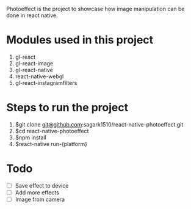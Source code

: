 Photoeffect is the project to showcase how image manipulation can be done in react native.

# Modules used in this project

1.  gl-react
2.  gl-react-image
3.  gl-react-native
4.  react-native-webgl
5.  gl-react-instagramfilters

# Steps to run the project

1.  $git clone git@github.com:sagark1510/react-native-photoeffect.git
2.  $cd react-native-photoeffect
3.  $npm install
4.  $react-native run-{platform}

# Todo
- [ ] Save effect to device
- [ ] Add more effects
- [ ] Image from camera
